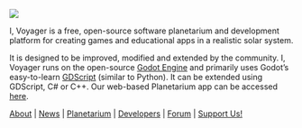 ![](https://ivoyager.dev/wp-content/uploads/2021/02/europa-jupiter-io-ivoyager.jpg)

I, Voyager is a free, open-source software planetarium and development platform for creating games and educational apps in a realistic solar system.

It is designed to be improved, modified and extended by the community. I, Voyager runs on the open-source [Godot Engine](https://godotengine.org) and primarily uses Godot’s easy-to-learn [GDScript](http://docs.godotengine.org/en/stable/getting_started/scripting/gdscript/gdscript_basics.html#doc-gdscript) (similar to Python). It can be extended using GDScript, C# or C++. Our web-based Planetarium app can be accessed [here](https://www.ivoyager.dev/planetarium/). 

[About](https://www.ivoyager.dev/about/) | [News](https://www.ivoyager.dev/) | [Planetarium](https://www.ivoyager.dev/planetarium/) | [Developers](https://www.ivoyager.dev/developers/) | [Forum](https://github.com/orgs/ivoyager/discussions) | [Support Us!](https://github.com/sponsors/ivoyager)
